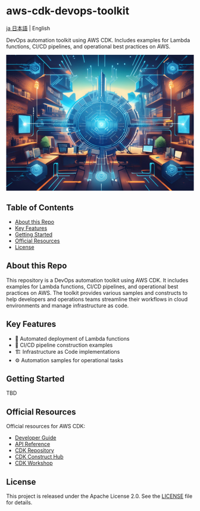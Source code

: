 # aws-cdk-devops-toolkit<!-- omit in toc -->

[ja 日本語](README.ja.md) | English

DevOps automation toolkit using AWS CDK. Includes examples for Lambda functions, CI/CD pipelines, and operational best practices on AWS.

![banner](/banner.png)

## Table of Contents<!-- omit in toc -->

- [About this Repo](#about-this-repo)
- [Key Features](#key-features)
- [Getting Started](#getting-started)
- [Official Resources](#official-resources)
- [License](#license)

## About this Repo

This repository is a DevOps automation toolkit using AWS CDK. It includes examples for Lambda functions, CI/CD pipelines, and operational best practices on AWS. The toolkit provides various samples and constructs to help developers and operations teams streamline their workflows in cloud environments and manage infrastructure as code.

## Key Features

- 🚀 Automated deployment of Lambda functions
- 🔄 CI/CD pipeline construction examples
- 🏗️ Infrastructure as Code implementations
- ⚙️ Automation samples for operational tasks

## Getting Started

TBD

## Official Resources

Official resources for AWS CDK:

- [Developer Guide](https://docs.aws.amazon.com/cdk/v2/guide/home.html)
- [API Reference](https://docs.aws.amazon.com/cdk/api/v2/docs/aws-construct-library.html)
- [CDK Repository](https://github.com/aws/aws-cdk)
- [CDK Construct Hub](https://constructs.dev/)
- [CDK Workshop](https://cdkworkshop.com/)

## License

This project is released under the Apache License 2.0. See the [LICENSE](LICENSE) file for details.
